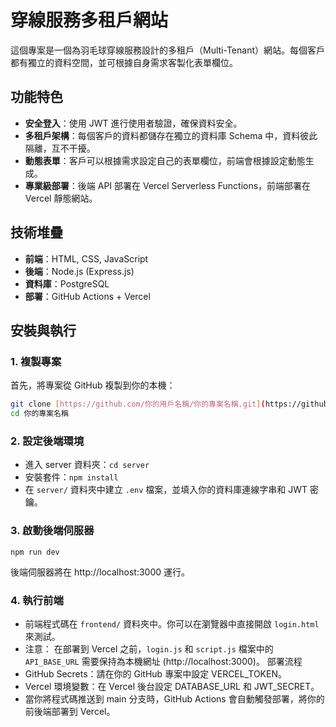 # 穿線服務多租戶網站

這個專案是一個為羽毛球穿線服務設計的多租戶（Multi-Tenant）網站。每個客戶都有獨立的資料空間，並可根據自身需求客製化表單欄位。

## 功能特色
- **安全登入**：使用 JWT 進行使用者驗證，確保資料安全。
- **多租戶架構**：每個客戶的資料都儲存在獨立的資料庫 Schema 中，資料彼此隔離，互不干擾。
- **動態表單**：客戶可以根據需求設定自己的表單欄位，前端會根據設定動態生成。
- **專業級部署**：後端 API 部署在 Vercel Serverless Functions，前端部署在 Vercel 靜態網站。

## 技術堆疊
- **前端**：HTML, CSS, JavaScript
- **後端**：Node.js (Express.js)
- **資料庫**：PostgreSQL
- **部署**：GitHub Actions + Vercel

## 安裝與執行
### 1. 複製專案
首先，將專案從 GitHub 複製到你的本機：
```bash
git clone [https://github.com/你的用戶名稱/你的專案名稱.git](https://github.com/你的用戶名稱/你的專案名稱.git)
cd 你的專案名稱
```

### 2. 設定後端環境
 * 進入 server 資料夾：`cd server`
 * 安裝套件：`npm install`
 * 在 `server/` 資料夾中建立 `.env` 檔案，並填入你的資料庫連線字串和 JWT 密鑰。
### 3. 啟動後端伺服器
```
npm run dev
```

後端伺服器將在 http://localhost:3000 運行。
### 4. 執行前端
 * 前端程式碼在 `frontend/` 資料夾中。你可以在瀏覽器中直接開啟 `login.html` 來測試。
 * 注意： 在部署到 Vercel 之前，`login.js` 和 `script.js` 檔案中的 `API_BASE_URL` 需要保持為本機網址 (http://localhost:3000)。
部署流程
 * GitHub Secrets：請在你的 GitHub 專案中設定 VERCEL_TOKEN。
 * Vercel 環境變數：在 Vercel 後台設定 DATABASE_URL 和 JWT_SECRET。
 * 當你將程式碼推送到 main 分支時，GitHub Actions 會自動觸發部署，將你的前後端部署到 Vercel。
<!-- end list -->